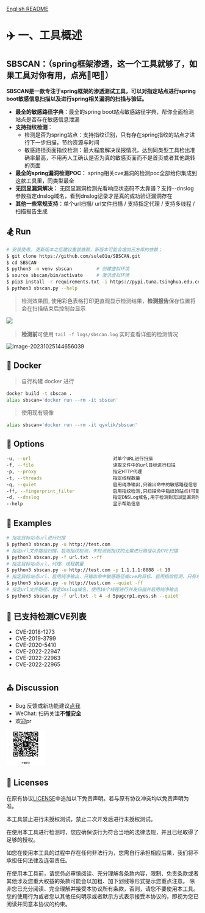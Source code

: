 [English README](https://github.com/sule01u/SBSCAN/blob/master/README_en.md)

# ✈️ 一、工具概述

## SBSCAN：（spring框架渗透，这一个工具就够了，如果工具对你有用，点亮🌟吧🤩）
**SBSCAN是一款专注于spring框架的渗透测试工具，可以对指定站点进行spring boot敏感信息扫描以及进行spring相关漏洞的扫描与验证。**

- **最全的敏感路径字典**：最全的spring boot站点敏感路径字典，帮你全面检测站点是否存在敏感信息泄漏
- **支持指纹检测**：
  - 检测是否为spring站点：支持指纹识别，只有存在spring指纹的站点才进行下一步扫描，节约资源与时间
  - 敏感路径页面指纹检测：最大程度解决误报情况，达到同类型工具检出准确率最高，不用再人工确认是否为真的敏感页面而不是首页或者其他跳转的页面
- **最全的spring漏洞检测POC：** spring相关cve漏洞的检测poc全部给你集成到这款工具里，同类型最全
- **无回显漏洞解决：** 无回显漏洞检测光看响应状态码不太靠谱？支持--dnslog参数指定dnslog域名，看到dnslog记录才是真的成功验证漏洞存在
- **其他一些常规支持**：单个url扫描/ url文件扫描 / 支持指定代理 / 支持多线程 / 扫描报告生成

## 🏂 Run
```Bash
# 安装使用, 更新版本之后建议重装依赖，新版本可能会增加三方库的依赖；
$ git clone https://github.com/sule01u/SBSCAN.git
$ cd SBSCAN
$ python3 -m venv sbscan         # 创建虚拟环境
$ source sbscan/bin/activate     # 激活虚拟环境
$ pip3 install -r requirements.txt -i https://pypi.tuna.tsinghua.edu.cn/simple   # -i 指定使用国内清华源安装依赖；
$ python3 sbscan.py --help
```
> 检测效果图, 使用彩色表格打印更直观显示检测结果，**检测报告**保存位置将会在扫描结束后控制台显示

![](https://p.ipic.vip/1j9o3a.png)

> **检测前**可使用 `tail -f logs/sbscan.log` 实时查看详细的检测情况 

![image-20231025144656039](https://p.ipic.vip/95mhnq.png)

## 🐳 Docker

> 自行构建 docker 进行

```Bash
docker build -t sbscan .
alias sbscan='docker run --rm -it sbscan'
```

> 使用现有镜像

```Bash
alias sbscan='docker run --rm -it qyvlik/sbscan'
```

## 🎡 Options
```Bash
-u, --url                              对单个URL进行扫描
-f, --file                             读取文件中的url目标进行扫描
-p, --proxy                            指定HTTP代理
-t, --threads                          指定线程数量
-q, --quiet                            启用纯净输出,只输出命中的敏感路径信息
-ff, --fingerprint_filter              启用指纹检测,只扫描命中指纹的站点(可能有漏报，结合实际情况选择是否启用)
-d, --dnslog                           指定DNSLog域名,用于检测到无回显漏洞时可接收被攻击主机的dns请求
--help                                 显示帮助信息
```

## 🎨 Examples
```Bash
# 指定目标站点url进行扫描
$ python3 sbscan.py -u http://test.com
# 指定url文件路径扫描，启用指纹检测，未检测到指纹的无需进行路径以及CVE扫描
$ python3 sbscan.py -f url.txt --ff
# 指定目标站点url、代理、线程数量
$ python3 sbscan.py -u http://test.com -p 1.1.1.1:8888 -t 10
# 指定目标站点url、启用纯净输出，只输出命中敏感路径或cve的目标、启用指纹检测，只有命中指纹的才继续扫描
$ python3 sbscan.py -u http://test.com --quiet -ff
# 指定url文件路径、指定dnslog域名、使用10个线程进行并发扫描并启用纯净输出
$ python3 sbscan.py -f url.txt -t 4 -d 5pugcrp1.eyes.sh --quiet
```

## 🧾 已支持检测CVE列表
- CVE-2018-1273
- CVE-2019-3799
- CVE-2020-5410
- CVE-2022-22947
- CVE-2022-22963
- CVE-2022-22965

## ⛪ Discussion
* Bug 反馈或新功能建议[点我](https://github.com/sule01u/SBSCAN/issues)
* WeChat: 扫码关注**不懂安全**
* 欢迎pr
<p>
    <img alt="QR-code" src="https://github.com/sule01u/BigTree975.github.io/blob/master/img/mine.png" width="20%" height="20%" style="max-width:100%;">
</p>

## 📑 Licenses

在原有协议[LICENSE](https://github.com/sule01u/SBSCAN/blob/master/LICENSE)中追加以下免责声明。若与原有协议冲突均以免责声明为准。

本工具禁止进行未授权测试，禁止二次开发后进行未授权测试。

在使用本工具进行检测时，您应确保该行为符合当地的法律法规，并且已经取得了足够的授权。

如您在使用本工具的过程中存在任何非法行为，您需自行承担相应后果，我们将不承担任何法律及连带责任。

在使用本工具前，请您务必审慎阅读、充分理解各条款内容，限制、免责条款或者其他涉及您重大权益的条款可能会以加粗、加下划线等形式提示您重点注意。 除非您已充分阅读、完全理解并接受本协议所有条款，否则，请您不要使用本工具。您的使用行为或者您以其他任何明示或者默示方式表示接受本协议的，即视为您已阅读并同意本协议的约束。

